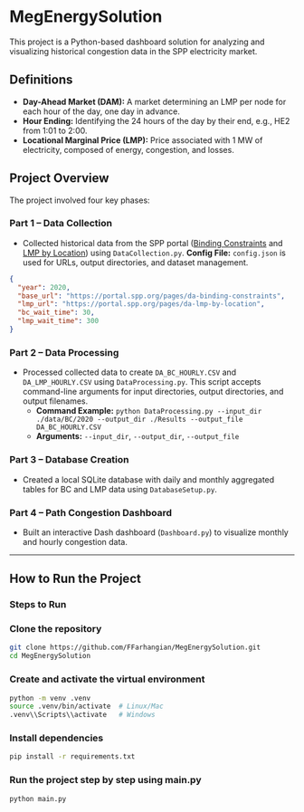 # MegEnergySolution

This project is a Python-based dashboard solution for analyzing and visualizing historical congestion data in the SPP electricity market.

## Definitions
- **Day-Ahead Market (DAM):** A market determining an LMP per node for each hour of the day, one day in advance.
- **Hour Ending:** Identifying the 24 hours of the day by their end, e.g., HE2 from 1:01 to 2:00.
- **Locational Marginal Price (LMP):** Price associated with 1 MW of electricity, composed of energy, congestion, and losses.

## Project Overview
The project involved four key phases:

### **Part 1 – Data Collection**
- Collected historical data from the SPP portal ([Binding Constraints](https://portal.spp.org/pages/da-binding-constraints) and [LMP by Location](https://portal.spp.org/pages/da-lmp-by-location)) using `DataCollection.py`. **Config File:** `config.json` is used for URLs, output directories, and dataset management.

```json
{
  "year": 2020,
  "base_url": "https://portal.spp.org/pages/da-binding-constraints",
  "lmp_url": "https://portal.spp.org/pages/da-lmp-by-location",
  "bc_wait_time": 30,
  "lmp_wait_time": 300
}
```

### **Part 2 – Data Processing**
- Processed collected data to create `DA_BC_HOURLY.CSV` and `DA_LMP_HOURLY.CSV` using `DataProcessing.py`. This script accepts command-line arguments for input directories, output directories, and output filenames.
  - **Command Example:** `python DataProcessing.py --input_dir ./data/BC/2020 --output_dir ./Results --output_file DA_BC_HOURLY.CSV`
  - **Arguments:** `--input_dir`, `--output_dir`, `--output_file`

### **Part 3 – Database Creation**
- Created a local SQLite database with daily and monthly aggregated tables for BC and LMP data using `DatabaseSetup.py`.
  
### **Part 4 – Path Congestion Dashboard**
- Built an interactive Dash dashboard (`Dashboard.py`) to visualize monthly and hourly congestion data.

---

## How to Run the Project

### **Steps to Run**

### Clone the repository
```bash
git clone https://github.com/FFarhangian/MegEnergySolution.git
cd MegEnergySolution
```

### Create and activate the virtual environment

```bash
python -m venv .venv
source .venv/bin/activate  # Linux/Mac
.venv\\Scripts\\activate   # Windows
```

### Install dependencies

```bash
pip install -r requirements.txt
```

### Run the project step by step using main.py

```bash
python main.py
```

